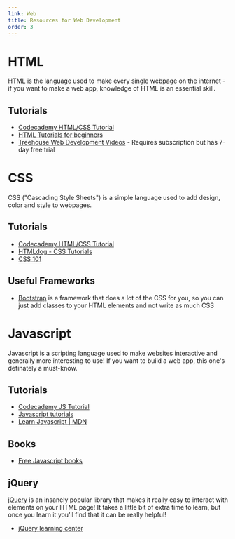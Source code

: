 ```yaml
---
link: Web
title: Resources for Web Development
order: 3
---
```

HTML
====
HTML is the language used to make every single webpage on the internet - if you want to make a web app, knowledge of HTML is an essential skill.

Tutorials
---------
* [Codecademy HTML/CSS Tutorial](http://www.codecademy.com/tracks/web)
* [HTML Tutorials for beginners](http://www.htmldog.com/guides/html/beginner/)
* [Treehouse Web Development Videos](http://teamtreehouse.com/tracks/frontend-web-development) - Requires subscription but has 7-day free trial

CSS
===
CSS ("Cascading Style Sheets") is a simple language used to add design, color and style to webpages. 

Tutorials
---------
* [Codecademy HTML/CSS Tutorial](http://www.codecademy.com/tracks/web)
* [HTMLdog - CSS Tutorials](http://www.htmldog.com/guides/css/)
* [CSS 101](http://www.css-101.org)

Useful Frameworks
-----------------
* [Bootstrap](http://www.getbootstrap.com) is a framework that does a lot of the CSS for you, so you can just add classes to your HTML elements and not write as much CSS

Javascript
==========
Javascript is a scripting language used to make websites interactive and generally more interesting to use! If you want to build a web app, this one's definately a must-know.

Tutorials
---------
* [Codecademy JS Tutorial](http://codecademy.com/tracks/javascript)
* [Javascript tutorials](http://htmldog.com/guides/javascript/)
* [Learn Javascript | MDN](https://developer.mozilla.org/en-US/learn/javascript)

Books
-----
* [Free Javascript books](http://jsbooks.revolunet.com/)

jQuery
------
[jQuery](http://www.jquery.com) is an insanely popular library that makes it really easy to interact with elements on your HTML page! It takes a little bit of extra time to learn, but once you learn it you'll find that it can be really helpful!
* [jQuery learning center](http://learn.jquery.com)

